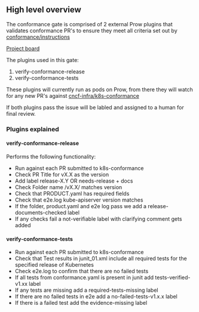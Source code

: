 ## High level overview

The conformance gate is comprised of 2 external Prow plugins that validates conformance PR's to ensure they meet all criteria set out by [conformance/instructions](https://github.com/cncf/k8s-conformance/blob/master/instructions.md#uploading)

[Project board](https://github.com/cncf/apisnoop/projects/29)

The plugins used in this gate:
1. verify-conformance-release
2. verify-conformance-tests

These plugins will currently run as pods on Prow, from there they will watch for any new PR's against [cncf-infra/k8s-conformance](https://github.com/cncf-infra/k8s-conformance/)

If both plugins pass the issue will be labled and assigned to a human for final review.

### Plugins explained

#### verify-conformance-release
Performs the following functionality:
- Run against each PR submitted to k8s-conformance
- Check PR Title for vX.X as the version
- Add label release-X.Y OR needs-release + docs
- Check Folder name /vX.X/ matches version
- Check that PRODUCT.yaml has required fields
- Check that e2e.log kube-apiserver version matches
- If the folder, product.yaml and e2e log pass we add a release-documents-checked label
- If any checks fail a not-verifiable label with clarifying comment gets added

#### verify-conformance-tests
- Run against each PR submitted to k8s-conformance
- Check that Test results in junit_01.xml include all required tests for the specified release of Kubernetes
- Check e2e.log to confirm that there are no failed tests
- If all tests from conformance.yaml is present in junit add tests-verified-v1.xx label
- If any tests are missing add a required-tests-missing label
- If there are no failed tests in e2e add a no-failed-tests-v1.x.x label
- If there is a failed test add the evidence-missing label
